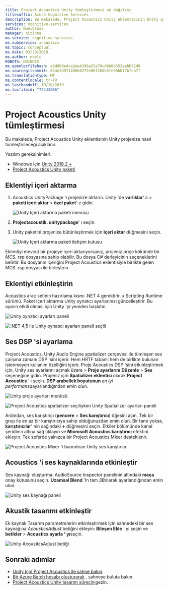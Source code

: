 ```yaml
---
title: Project Acoustics Unity tümleştirmesi ve dağıtımı
titlesuffix: Azure Cognitive Services
description: Bu makalede, Project Acoustics Unity eklentisinin Unity projenize nasıl tümleştirileceği açıklanır.
services: cognitive-services
author: NoelCross
manager: nitinme
ms.service: cognitive-services
ms.subservice: acoustics
ms.topic: conceptual
ms.date: 03/20/2019
ms.author: noelc
ROBOTS: NOINDEX
ms.openlocfilehash: a8ddb0e4ca2ee4396a25a70c8b60b653aebb72d8
ms.sourcegitcommit: 824e3d971490b0272e06f2b8b3fe98bbf7bfcb7f
ms.translationtype: MT
ms.contentlocale: tr-TR
ms.lasthandoff: 10/10/2019
ms.locfileid: "72243006"
---
```

# <a name="project-acoustics-unity-integration"></a>Project Acoustics Unity tümleştirmesi
Bu makalede, Project Acoustics Unity eklentisinin Unity projenize nasıl tümleştirileceği açıklanır.

Yazılım gereksinimleri:
* Windows için [Unity 2018.2 +](https://unity3d.com)
* [Project Acoustics Unity paketi](https://www.microsoft.com/download/details.aspx?id=57346)

## <a name="import-the-plug-in"></a>Eklentiyi içeri aktarma
1. Acoustics UnityPackage 'ı projenize aktarın. 
 Unity 'de **varlıklar**' a  > **paketi içeri aktar** > **özel paket**' e gidin.

    ![Unity Içeri aktarma paketi menüsü](media/import-package.png)  

1. **Projectacoustik. unitypackage**' ı seçin.

1. Unity paketini projenize bütünleştirmek için **Içeri aktar** düğmesini seçin.

    ![Unity Içeri aktarma paketi iletişim kutusu](media/import-dialog.png)  

Eklentiyi mevcut bir projeye içeri aktarıyorsanız, projeniz proje kökünde bir *MCS. rsp* dosyasına sahip olabilir. Bu dosya C# derleyicinin seçeneklerini belirtir. Bu dosyanın içeriğini Project Acoustics eklentisiyle birlikte gelen MCS. rsp dosyası ile birleştirin.

## <a name="enable-the-plug-in"></a>Eklentiyi etkinleştirin
Acoustics araç setinin hazırlama kısmı .NET 4 gerektirir. *x* Scripting Runtime sürümü. Paket içeri aktarma Unity oynatıcı ayarlarınızı güncelleştirir. Bu ayarın etkili olması için Unity 'yi yeniden başlatın.

![Unity oynatıcı ayarları paneli](media/player-settings.png)

![.NET 4,5 ile Unity oynatıcı ayarları paneli seçili](media/net45.png)

## <a name="set-up-audio-dsp"></a>Ses DSP 'si ayarlama
Project Acoustics, Unity Audio Engine spatializer çerçevesi ile tümleşen ses çalışma zamanı DSP 'sini içerir. Hem HRTF tabanlı hem de birlikte bulunan istenmeyen kullanım özelliğini içerir. Proje Acoustics DSP 'sini etkinleştirmek için, Unity ses ayarlarını açmak üzere  > **Proje ayarlarını** **Düzenle** > **Ses** seçeneğine gidin. Projeniz için **Spatializer eklentisi** olarak **Project Acoustics** ' ı seçin. **DSP arabellek boyutunun** *en iyi performansa*ayarlandığından emin olun.

![Unity proje ayarları menüsü](media/project-settings.png)  

![Project Acoustics spatializer seçiliyken Unity Spatializer ayarları paneli](media/choose-spatializer.png)

Ardından, ses karıştırıcı (**pencere** > **Ses karıştırıcı**) öğesini açın. Tek bir grup ile en az bir karıştırıcıya sahip olduğunuzdan emin olun. Bir tane yoksa, **karıştırıcılar**' nin sağındaki **+** düğmesini seçin. Etkiler bölümünde kanal şeridinin altına sağ tıklayın ve **Microsoft Acoustics karıştırıcı** efektini ekleyin. Tek seferde yalnızca bir Project Acoustics Mixer desteklenir.

![Project Acoustics Mixer 'i barındıran Unity ses karıştırıcı](media/audio-mixer.png)

## <a name="enable-acoustics-on-sound-sources"></a>Acoustics 'i ses kaynaklarında etkinleştir
Ses kaynağı oluşturma: AudioSource Inspector panelinin altındaki **maça** onay kutusunu seçin. **Uzamsal Blend** 'In tam *3B*olarak ayarlandığından emin olun.  

![Unity ses kaynağı paneli](media/audio-source.png)

## <a name="enable-acoustic-design"></a>Akustik tasarımı etkinleştir
Ek kaynak Tasarım parametrelerini etkinleştirmek için sahnedeki bir ses kaynağına *AcousticsAdjust* betiğini ekleyin: **Bileşen Ekle** ' yi seçin ve **betikler** > **Acoustics ayarla ' yı**seçin.

![Unity AcousticsAdjust betiği](media/acoustics-adjust.png)

## <a name="next-steps"></a>Sonraki adımlar
* [Unity Için Project Acoustics ile sahne bakın](unity-baking.md).
* [Bir Azure Batch hesabı oluşturarak](create-azure-account.md) , sahneye buluta bakın.
* [Project Acoustics Unity tasarım sürecini](unity-workflow.md)gezin.
